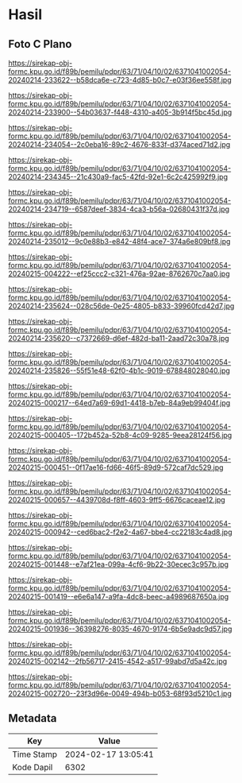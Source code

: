 # Hasil

## Foto C Plano

https://sirekap-obj-formc.kpu.go.id/f89b/pemilu/pdpr/63/71/04/10/02/6371041002054-20240214-233622--b58dca6e-c723-4d85-b0c7-e03f36ee558f.jpg

https://sirekap-obj-formc.kpu.go.id/f89b/pemilu/pdpr/63/71/04/10/02/6371041002054-20240214-233900--54b03637-f448-4310-a405-3b914f5bc45d.jpg

https://sirekap-obj-formc.kpu.go.id/f89b/pemilu/pdpr/63/71/04/10/02/6371041002054-20240214-234054--2c0eba16-89c2-4676-833f-d374aced71d2.jpg

https://sirekap-obj-formc.kpu.go.id/f89b/pemilu/pdpr/63/71/04/10/02/6371041002054-20240214-234345--21c430a9-fac5-42fd-92e1-6c2c425992f9.jpg

https://sirekap-obj-formc.kpu.go.id/f89b/pemilu/pdpr/63/71/04/10/02/6371041002054-20240214-234719--6587deef-3834-4ca3-b56a-02680431f37d.jpg

https://sirekap-obj-formc.kpu.go.id/f89b/pemilu/pdpr/63/71/04/10/02/6371041002054-20240214-235012--9c0e88b3-e842-48f4-ace7-374a6e809bf8.jpg

https://sirekap-obj-formc.kpu.go.id/f89b/pemilu/pdpr/63/71/04/10/02/6371041002054-20240215-004222--ef25ccc2-c321-476a-92ae-8762670c7aa0.jpg

https://sirekap-obj-formc.kpu.go.id/f89b/pemilu/pdpr/63/71/04/10/02/6371041002054-20240214-235624--028c56de-0e25-4805-b833-39960fcd42d7.jpg

https://sirekap-obj-formc.kpu.go.id/f89b/pemilu/pdpr/63/71/04/10/02/6371041002054-20240214-235620--c7372669-d6ef-482d-ba11-2aad72c30a78.jpg

https://sirekap-obj-formc.kpu.go.id/f89b/pemilu/pdpr/63/71/04/10/02/6371041002054-20240214-235826--55f51e48-62f0-4b1c-9019-678848028040.jpg

https://sirekap-obj-formc.kpu.go.id/f89b/pemilu/pdpr/63/71/04/10/02/6371041002054-20240215-000217--64ed7a69-69d1-4418-b7eb-84a9eb99404f.jpg

https://sirekap-obj-formc.kpu.go.id/f89b/pemilu/pdpr/63/71/04/10/02/6371041002054-20240215-000405--172b452a-52b8-4c09-9285-9eea28124f56.jpg

https://sirekap-obj-formc.kpu.go.id/f89b/pemilu/pdpr/63/71/04/10/02/6371041002054-20240215-000451--0f17ae16-fd66-46f5-89d9-572caf7dc529.jpg

https://sirekap-obj-formc.kpu.go.id/f89b/pemilu/pdpr/63/71/04/10/02/6371041002054-20240215-000657--4439708d-f8ff-4603-9ff5-6676caceae12.jpg

https://sirekap-obj-formc.kpu.go.id/f89b/pemilu/pdpr/63/71/04/10/02/6371041002054-20240215-000942--ced6bac2-f2e2-4a67-bbe4-cc22183c4ad8.jpg

https://sirekap-obj-formc.kpu.go.id/f89b/pemilu/pdpr/63/71/04/10/02/6371041002054-20240215-001448--e7af21ea-099a-4cf6-9b22-30ecec3c957b.jpg

https://sirekap-obj-formc.kpu.go.id/f89b/pemilu/pdpr/63/71/04/10/02/6371041002054-20240215-001419--e6e6a147-a9fa-4dc8-beec-a4989687650a.jpg

https://sirekap-obj-formc.kpu.go.id/f89b/pemilu/pdpr/63/71/04/10/02/6371041002054-20240215-001936--36398276-8035-4670-9174-6b5e9adc9d57.jpg

https://sirekap-obj-formc.kpu.go.id/f89b/pemilu/pdpr/63/71/04/10/02/6371041002054-20240215-002142--2fb56717-2415-4542-a517-99abd7d5a42c.jpg

https://sirekap-obj-formc.kpu.go.id/f89b/pemilu/pdpr/63/71/04/10/02/6371041002054-20240215-002720--23f3d96e-0049-494b-b053-68f93d5210c1.jpg


## Metadata

| Key        | Value               |
| ---------- | ------------------- |
| Time Stamp | 2024-02-17 13:05:41 |
| Kode Dapil | 6302                |



